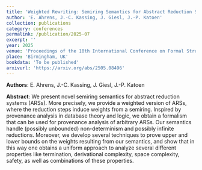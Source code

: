 ```yaml
---
title: 'Weighted Rewriting: Semiring Semantics for Abstract Reduction Systems'
author: 'E. Ahrens, J.-C. Kassing, J. Giesl, J.-P. Katoen'
collection: publications
category: conferences
permalink: /publication/2025-07
excerpt: ''
year: 2025
venue: 'Proceedings of the 10th International Conference on Formal Structures for Computation and Deduction (FSCD 2025)'
place: 'Birmingham, UK'
bookdata: 'To be published'
arxivurl: 'https://arxiv.org/abs/2505.08496'
---
```


**Authors**: E. Ahrens, J.-C. Kassing, J. Giesl, J.-P. Katoen

**Abstract**:
We present novel semiring semantics for abstract reduction systems (ARSs). More precisely, we provide a weighted version of ARSs, where the reduction steps induce weights from a semiring. Inspired by provenance analysis in database theory and logic, we obtain a formalism that can be used for provenance analysis of arbitrary ARSs. Our semantics handle (possibly unbounded) non-determinism and possibly infinite reductions. Moreover, we develop several techniques to prove upper and lower bounds on the weights resulting from our semantics, and show that in this way one obtains a uniform approach to analyze several different properties like termination, derivational complexity, space complexity, safety, as well as combinations of these properties. 